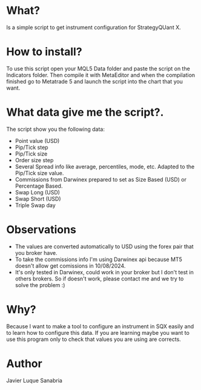 # What?
Is a simple script to get instrument configuration for StrategyQUant X.

# How to install?
To use this script open your MQL5 Data folder and paste the script on the Indicators folder. Then compile it with MetaEditor and when the compilation finished go to Metatrade 5 and launch the script into the chart that you want.

# What data give me the script?.
The script show you the following data:
* Point value (USD)
* Pip/Tick step
* Pip/Tick size
* Order size step
* Several Spread info like average, percentiles, mode, etc. Adapted to the Pip/Tick size value.
* Commissions from Darwinex prepared to set as Size Based (USD) or Percentage Based.
* Swap Long (USD)
* Swap Short (USD)
* Triple Swap day

# Observations
* The values are converted automatically to USD using the forex pair that you broker have.
* To take the commissions info I'm using Darwinex api because MT5 doesn't allow get comissions in 10/08/2024.
* It's only tested in Darwinex, could work in your broker but I don't test in others brokers. So if doesn't work, please contact me and we try to solve the problem :)

# Why?
Because I want to make a tool to configure an instrument in SQX easily and to learn how to configure this data. If you are learning maybe you want to use this program only to check that values you are using are corrects.

# Author
Javier Luque Sanabria